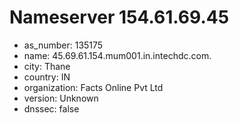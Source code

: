 # Nameserver 154.61.69.45

* as_number: 135175
* name: 45.69.61.154.mum001.in.intechdc.com.
* city: Thane
* country: IN
* organization: Facts Online Pvt Ltd
* version: Unknown
* dnssec: false
